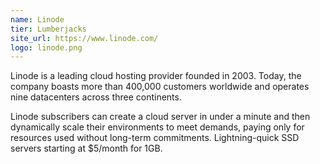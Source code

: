 ```yaml
---
name: Linode
tier: Lumberjacks
site_url: https://www.linode.com/
logo: linode.png
---
```


Linode is a leading cloud hosting provider founded in 2003. Today, the company boasts more than 400,000 customers worldwide and operates nine datacenters across three continents.

Linode subscribers can create a cloud server in under a minute and then dynamically scale their environments to meet demands, paying only for resources used without long-term commitments. Lightning-quick SSD servers starting at $5/month for 1GB.